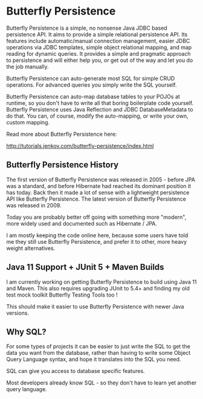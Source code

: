 # Butterfly Persistence
Butterfly Persistence is a simple, no nonsense Java JDBC based persistence API. It aims to provide a simple relational persistence API. 
Its features include automatic/manual connection management, easier JDBC operations via JDBC templates, 
simple object relational mapping, and map reading for dynamic queries. 
It provides a simple and pragmatic approach to persistence and will either help you, or get out of the way and let 
you do the job manually.

Butterfly Persistence can auto-generate most SQL for simple CRUD operations.
For advanced queries you simply write the SQL yourself.  

Butterfly Persistence can auto-map database tables to your POJOs at runtime, so you don't have to write all
that boring boilerplate code yourself. Butterfly Persistence uses Java Reflection and JDBC DatabaseMetadata 
to do that. You can, of course, modify the auto-mapping, or write your own, custom mapping.

Read more about Butterfly Persistence here:

http://tutorials.jenkov.com/butterfly-persistence/index.html


## Butterfly Persistence History
The first version of Butterfly Persistence was released in 2005 - before JPA was a standard, and before
Hibernate had reached its dominant position it has today. Back then it made a lot of sense with a
lightweight persistence API like Butterfly Persistence. The latest version of Butterfly Persistence
was released in 2009.

Today you are probably better off going with something more "modern", more widely used and documented
such as Hibernate / JPA.

I am mostly keeping the code online here, because some users have told me they still use
Butterfly Persistence, and prefer it to other, more heavy weight alternatives.

## Java 11 Support + JUnit 5 + Maven Builds 
I am currently working on getting Butterfly Persistence to build using Java 11 and Maven. 
This also requires upgrading JUnit to 5.4+ and finding my old test mock toolkit Butterfly Testing Tools
too ! 

This should make it easier to use Butterfly Persistence with newer Java versions. 


## Why SQL?
For some types of projects it can be easier to just write the SQL to get the data you want from the database,
rather than having to write some Object Query Language syntax, and hope it translates into the SQL you need.

SQL can give you access to database specific features.

Most developers already know SQL - so they don't have to learn yet another query language.



